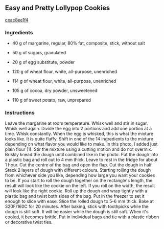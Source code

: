 ## Easy and Pretty Lollypop Cookies

[ceac8ee1f4](https://cookpad.com/us/recipes/171746-easy-and-pretty-lollypop-cookies)

### Ingredients

 - 40 g of margarine, regular, 80% fat, composite, stick, without salt

 - 50 g of sugars, granulated

 - 20 g of egg substitute, powder

 - 120 g of wheat flour, white, all-purpose, unenriched

 - 114 g of wheat flour, white, all-purpose, unenriched

 - 105 g of cocoa, dry powder, unsweetened

 - 110 g of sweet potato, raw, unprepared

### Instructions

Leave the margarine at room temperature. Whisk well and stir in sugar. Whisk well again. Divide the egg into 2 portions and add one portion at a time. Whisk constantly. When the egg is whisked, this is what the mixture looks like. It is quite fluffy. Shift in one of the 14 ingredients to the mixture depending on what flavor you would like to make. In this photo, I added just plain flour (1). Stir the mixture using a cutting motion and do not overmix. Briskly knead the dough until combined like in the photo. Put the dough into a plastic bag and roll out to 4 mm thick. Leave to rest in the fridge for about 1 hour. Cut the centre of the bag and open the flap. Cut the dough in half. Stack 2 layers of dough with different colours. Starting rolling the dough from whichever side you like, depending how large you want your cookies to be. If you start to roll the dough together on the rectangle's length, the result will look like the cookie on the left. If you roll on the width, the result will look like the right cookie. Roll up the dough and wrap tightly with a plastic bag and twist both sides of the bag. Put in the freezer to set it enough to slice with ease. Slice the rolled dough to 5-6 mm thick. Bake at 320F/160C for 20 minutes. After baking, stick with toothpicks while the dough is still soft. It will be easier while the dough is still soft. When it's cooled, it becomes brittle. Put in individual bags and tie with a plastic ribbon or decorative twist ties.